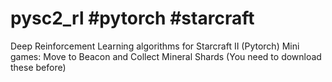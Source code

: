 # pysc2_rl #pytorch #starcraft
Deep Reinforcement Learning algorithms for Starcraft II (Pytorch)
Mini games: Move to Beacon and Collect Mineral Shards (You need to download these before)
